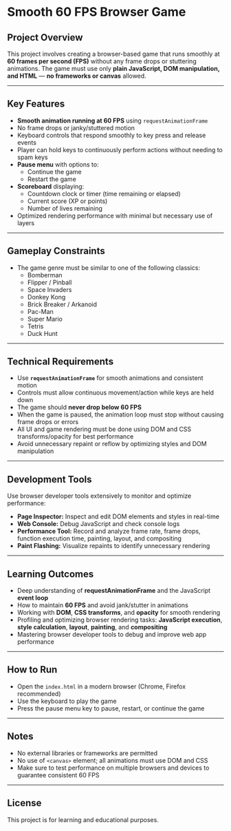 # Smooth 60 FPS Browser Game

## Project Overview

This project involves creating a browser-based game that runs smoothly at **60 frames per second (FPS)** without any frame drops or stuttering animations. The game must use only **plain JavaScript, DOM manipulation, and HTML** — **no frameworks or canvas** allowed.

---

## Key Features

- **Smooth animation running at 60 FPS** using `requestAnimationFrame`  
- No frame drops or janky/stuttered motion  
- Keyboard controls that respond smoothly to key press and release events  
- Player can hold keys to continuously perform actions without needing to spam keys  
- **Pause menu** with options to:  
  - Continue the game  
  - Restart the game  
- **Scoreboard** displaying:  
  - Countdown clock or timer (time remaining or elapsed)  
  - Current score (XP or points)  
  - Number of lives remaining  
- Optimized rendering performance with minimal but necessary use of layers  

---

## Gameplay Constraints

- The game genre must be similar to one of the following classics:  
  - Bomberman  
  - Flipper / Pinball  
  - Space Invaders  
  - Donkey Kong  
  - Brick Breaker / Arkanoid  
  - Pac-Man  
  - Super Mario  
  - Tetris  
  - Duck Hunt  

---

## Technical Requirements

- Use **`requestAnimationFrame`** for smooth animations and consistent motion  
- Controls must allow continuous movement/action while keys are held down  
- The game should **never drop below 60 FPS**  
- When the game is paused, the animation loop must stop without causing frame drops or errors  
- All UI and game rendering must be done using DOM and CSS transforms/opacity for best performance  
- Avoid unnecessary repaint or reflow by optimizing styles and DOM manipulation  

---

## Development Tools

Use browser developer tools extensively to monitor and optimize performance:

- **Page Inspector:** Inspect and edit DOM elements and styles in real-time  
- **Web Console:** Debug JavaScript and check console logs  
- **Performance Tool:** Record and analyze frame rate, frame drops, function execution time, painting, layout, and compositing  
- **Paint Flashing:** Visualize repaints to identify unnecessary rendering  

---

## Learning Outcomes

- Deep understanding of **requestAnimationFrame** and the JavaScript **event loop**  
- How to maintain **60 FPS** and avoid jank/stutter in animations  
- Working with **DOM**, **CSS transforms**, and **opacity** for smooth rendering  
- Profiling and optimizing browser rendering tasks: **JavaScript execution**, **style calculation**, **layout**, **painting**, and **compositing**  
- Mastering browser developer tools to debug and improve web app performance  

---

## How to Run

- Open the `index.html` in a modern browser (Chrome, Firefox recommended)  
- Use the keyboard to play the game  
- Press the pause menu key to pause, restart, or continue the game  

---

## Notes

- No external libraries or frameworks are permitted  
- No use of `<canvas>` element; all animations must use DOM and CSS  
- Make sure to test performance on multiple browsers and devices to guarantee consistent 60 FPS  

---

## License

This project is for learning and educational purposes.
